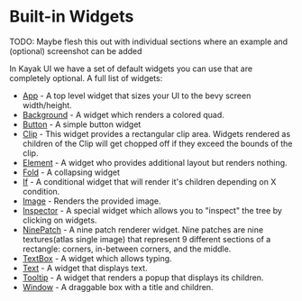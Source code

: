 # Built-in Widgets

TODO: Maybe flesh this out with individual sections where an example and (optional) screenshot can be added

In Kayak UI we have a set of default widgets you can use that are completely optional. A full list of widgets:

- [App](../../src/widgets/app.rs) - A top level widget that sizes your UI to the bevy screen width/height.
- [Background](../../src/widgets/background.rs) - A widget which renders a colored quad.
- [Button](../../src/widgets/button.rs) - A simple button widget
- [Clip](../../src/widgets/clip.rs) - This widget provides a rectangular clip area. Widgets rendered as children of the
  Clip will get chopped off if they exceed the bounds of the clip.
- [Element](../../src/widgets/element.rs) - A widget who provides additional layout but renders nothing.
- [Fold](../../src/widgets/fold.rs) - A collapsing widget
- [If](../../src/widgets/if_element.rs) - A conditional widget that will render it's children depending on X condition.
- [Image](../../src/widgets/image.rs) - Renders the provided image.
- [Inspector](../../src/widgets/inspector.rs) - A special widget which allows you to "inspect" the tree by clicking on
  widgets.
- [NinePatch](../../src/widgets/nine_patch.rs) - A nine patch renderer widget. Nine patches are nine textures(atlas
  single image) that represent 9 different sections of a rectangle: corners, in-between corners, and the middle.
- [TextBox](../../src/widgets/text_box.rs) - A widget which allows typing.
- [Text](../../src/widgets/text.rs) - A widget that displays text.
- [Tooltip](../../src/widgets/tooltip.rs) - A widget that renders a popup that displays its children.
- [Window](../../src/widgets/window.rs) - A draggable box with a title and children.
